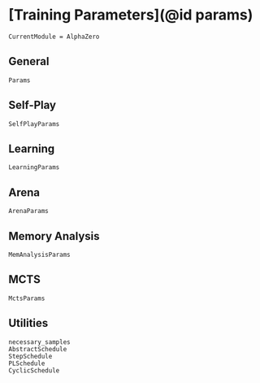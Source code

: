 # [Training Parameters](@id params)

```@meta
CurrentModule = AlphaZero
```

## General

```@docs
Params
```

## Self-Play

```@docs
SelfPlayParams
```

## Learning

```@docs
LearningParams
```

## Arena

```@docs
ArenaParams
```

## Memory Analysis

```@docs
MemAnalysisParams
```

## MCTS

```@docs
MctsParams
```

## Utilities

```@docs
necessary_samples
AbstractSchedule
StepSchedule
PLSchedule
CyclicSchedule
```
